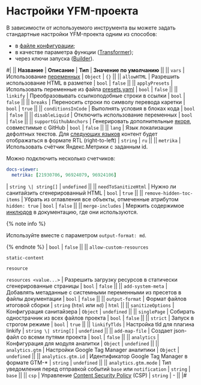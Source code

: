 # Настройки YFM-проекта

В зависимости от используемого инструмента вы можете задать стандартные настройки YFM-проекта одним из способов:
* в [файле конфигурации](./project/config.md);
* в качестве параметра функции ([Transformer](./tools/transform/settings.md));
* через ключи запуска ([Builder](./tools/docs/settings.md)).

#| 
|| **Название** | **Описание** | **Тип** | **Значение по умолчанию** ||
|| `vars` | Использование [переменных](./syntax/vars.md) | `Object` | `{}` ||
|| `allowHTML` | Разрешить использование HTML в разметке | `bool` | `false` ||
|| `applyPresets` | Использовать переменные из файла [presets.yaml](./project/presets.md) | `bool` | `false` || 
|| `linkify` | Преобразовывать ссылкоподобные строки в ссылки  | `bool` | `false` ||
|| `breaks` | Переносить строки по символу перевода каретки | `bool` | `true` ||
|| `conditionsInCode` | Выполнять условия в блоках кода | `bool` | `false` ||
|| `disableLiquid` | Отключить использование переменных | `bool` | `false` ||
|| `supportGithubAnchors` | Генерировать дополнительные [якоря](./syntax/base.md#headers), совместимые с GitHub | `bool` | `false` ||
|| `lang` | Язык локализации дефолтных текстов. 
Для [следующих языков](https://github.com/diplodoc-platform/client/blob/34a5139620874627cfdebe9be74902cf9d3961b1/src/constants.ts#L15) контент будет отображаться в формате RTL (right-to-left) | `string` | `ru` ||
||
`metrika`
|
Использовать счётчик Яндекс.Метрики с заданным id.

Можно подключить несколько счетчиков:

```yaml
docs-viewer:
  metrika: [21930706, 96924079, 96924106]
```
|
`string \| string[]`
|
`undefined`
||
|| `needToSanitizeHtml` | Нужно ли санитайзить сгенерированный HTML | `bool` | `true` ||
|| `remove-hidden-toc-items` | Убрать из оглавления все объекты, отмеченные атрибутом `hidden: true` | `bool` | `false` || 
||
`merge-includes`
|
Мержить содержимое [инклюдов](./project/includes.md) в документацию, где они используются.

{% note info %}

Используйте вместе с параметром `output-format: md`.

{% endnote %}
|
`bool`
|
`false`
||
||
`allow-custom-resources`

`static-content`

`resource`

`resources <value...>`
|
Разрешить загрузку ресурсов в статически сгенерированные страницы
|
`bool`
|
`false`
||
|| `add-system-meta` | Добавлять метаданные с системными переменными из пресетов в файлы документации | `bool` | `false` ||
|| `output-format` | Формат файлов итоговой сборки | `string` (`html` или `md`) | `html` ||
|| `sanitizeOptions` | Конфигурация санитайзера | `Object` | `undefined` ||
|| `singlePage` | Собирать однострачник из всех файлов проекта | `bool` | `false` ||
|| `strict` | Запуск в строгом режиме | `bool` | `true` ||
|| `linkifyTlds` | Настройка tld для плагина linkify | `string \| string[]` | `undefined` ||
|| `add-map-file` | Создает json-файл со всеми путями проекта | `bool` | `false` ||
|| `analytics` | Конфигурация для модуля аналитки | `Object` | `undefined` ||
|| `analytics.gtm` | Настройки Google Tag Manager аналитики | `Object` | `undefined` ||
|| `analytics.gtm.id` | Идентификатор Google Tag Manager в формате GTM-* | `string` | `undefined` ||
|| `analytics.gtm.mode` | Тип уведомления перед отправкой событий `base` или `notification` | `string` | `base` ||
|| `csp` | Управление [Content Security Policy](./guides/csp.md) (CSP) | `string` | - ||
|#
